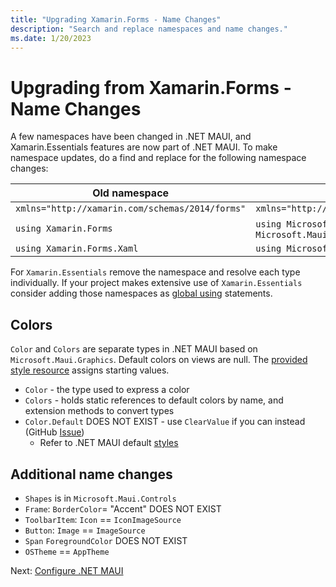 ```yaml
---
title: "Upgrading Xamarin.Forms - Name Changes"
description: "Search and replace namespaces and name changes."
ms.date: 1/20/2023
---
```


# Upgrading from Xamarin.Forms - Name Changes

A few namespaces have been changed in .NET MAUI, and Xamarin.Essentials features are now part of .NET MAUI. To make namespace updates, do a find and replace for the following namespace changes:

| Old namespace | New namespace |
| --- | --- |
| `xmlns="http://xamarin.com/schemas/2014/forms"` | `xmlns="http://schemas.microsoft.com/dotnet/2021/maui"` |
| `using Xamarin.Forms` | `using Microsoft.Maui` **AND** `using Microsoft.Maui.Controls` |
| `using Xamarin.Forms.Xaml` | `using Microsoft.Maui.Controls.Xaml` |

For `Xamarin.Essentials` remove the namespace and resolve each type individually. If your project makes extensive use of `Xamarin.Essentials` consider adding those namespaces as [global using](/dotnet/csharp/language-reference/keywords/using-directive) statements.

## Colors

`Color` and `Colors` are separate types in .NET MAUI based on `Microsoft.Maui.Graphics`. Default colors on views are null. The [provided style resource](https://github.com/dotnet/maui/tree/main/src/Templates/src/templates/maui-mobile/Resources/Styles) assigns starting values.

* `Color` - the type used to express a color
* `Colors` - holds static references to default colors by name, and extension methods to convert types
* `Color.Default` DOES NOT EXIST - use `ClearValue` if you can instead (GitHub [Issue](https://github.com/dotnet/upgrade-assistant/issues/592))
  * Refer to .NET MAUI default [styles](https://github.com/dotnet/maui/tree/main/src/Templates/src/templates/maui-mobile/Resources/Styles)

## Additional name changes

- `Shapes` is in `Microsoft.Maui.Controls`
- `Frame`: `BorderColor`= "Accent" DOES NOT EXIST
- `ToolbarItem`: `Icon` == `IconImageSource`
- `Button`: `Image` == `ImageSource`
- `Span` `ForegroundColor` DOES NOT EXIST
- `OSTheme` == `AppTheme`

Next: [Configure .NET MAUI](forms-configuremaui.md)
